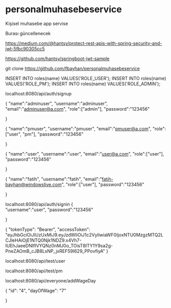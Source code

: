 # personalmuhasebeservice
Kişisel muhasebe app servise


Burası güncellenecek



https://medium.com/@hantsy/protect-rest-apis-with-spring-security-and-jwt-5fbc90305cc5


https://github.com/hantsy/springboot-jwt-sample


git clone https://github.com/fbayhan/personalmuhasebeservice


INSERT INTO roles(name) VALUES('ROLE_USER');
INSERT INTO roles(name) VALUES('ROLE_PM');
INSERT INTO roles(name) VALUES('ROLE_ADMIN');



localhost:8080/api/auth/signup 


{ 
	"name":"adminuser",
	"username":"adminuser",
	"email":"adminuser@a.com",
	"role":["admin"],
	"password":"123456" 

}

{ 
	"name":"pmuser",
	"username":"pmuser",
	"email":"pmuser@a.com",
	"role":["user", "pm"],
	"password":"123456" 

}



{ 
	"name":"user",
	"username":"user",
	"email":"user@a.com",
	"role":["user"],
	"password":"123456" 

}

{ 
	"name":"fatih",
	"username":"fatih",
	"email":"fatih-bayhan@windowslive.com",
	"role":["user"],
	"password":"123456" 

}

localhost:8080/api/auth/signin
{  
	"username":"user",
 	"password":"123456" 

}





{
    "tokenType": "Bearer",
    "accessToken": "eyJhbGciOiJIUzUxMiJ9.eyJzdWIiOiJ1c2VyIiwiaWF0IjoxNTU0MzgzMTQ2LCJleHAiOjE1NTQ0Njk1NDZ9.x4Vh7-IUEhJaeeDNIfIVYQNz0nMJ0o_TOisT8ITY1Y9sa2g-PneZAOmB_cJB8LsNP_jxREF59I629_PPovfiyA"
}

localhost:8080/api/test/user

localhost:8080/api/test/pm






localhost:8080/api/everyone/addWageDay

{ 
 "id": "4",
 "dayOfWage": "7"

}















